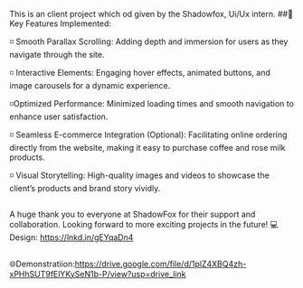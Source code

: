 This is an client project which od given by the Shadowfox, Ui/Ux intern.
##🌟 Key Features Implemented:

◽ Smooth Parallax Scrolling: Adding depth and immersion for users as they navigate through the site.

◽ Interactive Elements: Engaging hover effects, animated buttons, and image carousels for a dynamic experience.

◽Optimized Performance: Minimized loading times and smooth navigation to enhance user satisfaction.

◽ Seamless E-commerce Integration (Optional): Facilitating online ordering directly from the website, making it easy to purchase coffee and rose milk products.

◽ Visual Storytelling: High-quality images and videos to showcase the client’s products and brand story vividly.


##
A huge thank you to everyone at ShadowFox for their support and collaboration. Looking forward to more exciting projects in the future!
 💻Design: https://lnkd.in/gEYqaDn4
 ##
 🌐Demonstratiion:https://drive.google.com/file/d/1plZ4XBQ4zh-xPHhSUT9fElYKySeN1b-P/view?usp=drive_link
